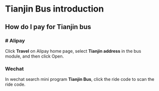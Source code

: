 # Tianjin Bus introduction

## How do I pay for Tianjin bus

### # Alipay

Click **Travel** on Alipay home page, select **Tianjin address** in the bus module, and then click Open.

### Wechat

In wechat search mini program **Tianjin Bus**, click the ride code to scan the ride code.